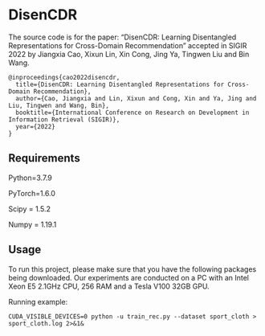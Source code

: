 DisenCDR
===

The source code is for the paper: “DisenCDR: Learning Disentangled Representations for Cross-Domain Recommendation” accepted in SIGIR 2022 by Jiangxia Cao, Xixun Lin, Xin Cong, Jing Ya, Tingwen Liu and Bin Wang.

```
@inproceedings{cao2022disencdr,
  title={DisenCDR: Learning Disentangled Representations for Cross-Domain Recommendation},
  author={Cao, Jiangxia and Lin, Xixun and Cong, Xin and Ya, Jing and Liu, Tingwen and Wang, Bin},
  booktitle={International Conference on Research on Development in Information Retrieval (SIGIR)},
  year={2022}
}
```

Requirements
---

Python=3.7.9

PyTorch=1.6.0

Scipy = 1.5.2

Numpy = 1.19.1

Usage
---

To run this project, please make sure that you have the following packages being downloaded. Our experiments are conducted on a PC with an Intel Xeon E5 2.1GHz CPU, 256 RAM and a Tesla V100 32GB GPU. 

Running example:

```shell
CUDA_VISIBLE_DEVICES=0 python -u train_rec.py --dataset sport_cloth > sport_cloth.log 2>&1&
```



